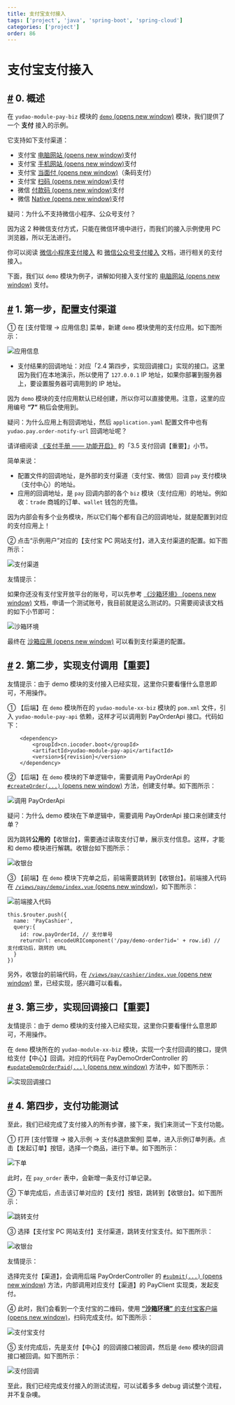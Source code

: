 ```yaml
---
title: 支付宝支付接入
tags: ['project', 'java', 'spring-boot', 'spring-cloud']
categories: ['project']
order: 86
---
```

# 支付宝支付接入

## [#](#_0-概述) 0. 概述

 在 `yudao-module-pay-biz` 模块的 [`demo`  (opens new window)](https://github.com/YunaiV/ruoyi-vue-pro/tree/master/yudao-module-pay/yudao-module-pay-biz/src/main/java/cn/iocoder/yudao/module/pay/controller/admin/demo) 模块，我们提供了一个 **支付** 接入的示例。

 它支持如下支付渠道：

 * 支付宝 [电脑网站  (opens new window)](https://opendocs.alipay.com/open/270/105898)支付
* 支付宝 [手机网站  (opens new window)](https://opendocs.alipay.com/open/203/105288)支付
* 支付宝 [当面付  (opens new window)](https://opendocs.alipay.com/open/194/105072)（条码支付）
* 支付宝 [扫码  (opens new window)](https://opendocs.alipay.com/apis/02890k)支付
* 微信 [付款码  (opens new window)](https://pay.weixin.qq.com/static/product/product_intro.shtml?name=qrcode)支付
* 微信 [Native  (opens new window)](https://pay.weixin.qq.com/static/product/product_intro.shtml?name=qrcode)支付

 疑问：为什么不支持微信小程序、公众号支付？

 因为这 2 种微信支付方式，只能在微信环境中进行，而我们的接入示例使用 PC 浏览器，所以无法进行。

 你可以阅读 [微信小程序支付接入](/pay/wx-lite-pay-demo/) 和 [微信公众号支付接入](/pay/wx-pub-pay-demo/) 文档，进行相关的支付接入。

 下面，我们以 `demo` 模块为例子，讲解如何接入支付宝的 [电脑网站  (opens new window)](https://opendocs.alipay.com/open/270/105898) 支付。

 ## [#](#_1-第一步-配置支付渠道) 1. 第一步，配置支付渠道

 ① 在 [支付管理 -> 应用信息] 菜单，新建 `demo` 模块使用的支付应用。如下图所示：

 ![应用信息](https://doc.iocoder.cn/img/%E6%94%AF%E4%BB%98%E6%89%8B%E5%86%8C/%E6%94%AF%E4%BB%98%E5%AE%9D%E6%94%AF%E4%BB%98%E6%8E%A5%E5%85%A5/%E5%BA%94%E7%94%A8%E4%BF%A1%E6%81%AF.png)

 * 支付结果的回调地址：对应「2.4 第四步，实现回调接口」实现的接口。这里因为我们在本地演示，所以使用了 `127.0.0.1` IP 地址，如果你部署到服务器上，要设置服务器可调用到的 IP 地址。

 因为 `demo` 模块的支付应用默认已经创建，所以你可以直接使用。注意，这里的应用编号 **“7”** 稍后会使用到。

 疑问：为什么应用上有回调地址，然后 `application.yaml` 配置文件中也有 `yudao.pay.order-notify-url` 回调地址呢？

 请详细阅读 [《支付手册 —— 功能开启》](/pay/build) 的「3.5 支付回调【重要】」小节。

 简单来说：

 * 配置文件的回调地址，是外部的支付渠道（支付宝、微信）回调 `pay` 支付模块（支付中心）的地址。
* 应用的回调地址，是 `pay` 回调内部的各个 `biz` 模块（支付应用）的地址。例如收：`trade` 商城的订单、`wallet` 钱包的充值。

 因为内部会有多个业务模块，所以它们每个都有自己的回调地址，就是配置到对应的支付应用上！

 ② 点击“示例用户”对应的【支付宝 PC 网站支付】，进入支付渠道的配置。如下图所示：

 ![支付渠道](https://doc.iocoder.cn/img/%E6%94%AF%E4%BB%98%E6%89%8B%E5%86%8C/%E6%94%AF%E4%BB%98%E5%AE%9D%E6%94%AF%E4%BB%98%E6%8E%A5%E5%85%A5/%E6%94%AF%E4%BB%98%E6%B8%A0%E9%81%93.png)

 友情提示：

 如果你还没有支付宝开放平台的账号，可以先参考 [《沙箱环境》  (opens new window)](https://opendocs.alipay.com/common/02kkv7) 文档，申请一个测试账号，我目前就是这么测试的。只需要阅读该文档的如下小节即可：

 ![沙箱环境](https://doc.iocoder.cn/img/%E6%94%AF%E4%BB%98%E6%89%8B%E5%86%8C/%E6%94%AF%E4%BB%98%E5%AE%9D%E6%94%AF%E4%BB%98%E6%8E%A5%E5%85%A5/%E6%B2%99%E7%AE%B1%E7%8E%AF%E5%A2%83.png)

 最终在 [沙箱应用  (opens new window)](https://open.alipay.com/develop/sandbox/app) 可以看到支付渠道的配置。

 ## [#](#_2-第二步-实现支付调用【重要】) 2. 第二步，实现支付调用【重要】

 友情提示：由于 demo 模块的支付接入已经实现，这里你只要看懂什么意思即可，不用操作。

 ① 【后端】在 `demo` 模块所在的 `yudao-module-xx-biz` 模块的 `pom.xml` 文件，引入 `yudao-module-pay-api` 依赖，这样才可以调用到 PayOrderApi 接口。代码如下：

 
```
    <dependency>
        <groupId>cn.iocoder.boot</groupId>
        <artifactId>yudao-module-pay-api</artifactId>
        <version>${revision}</version>
    </dependency>

```
② 【后端】在 `demo` 模块的下单逻辑中，需要调用 PayOrderApi 的 [`#createOrder(...)`  (opens new window)](https://github.com/YunaiV/ruoyi-vue-pro/blob/master/yudao-module-pay/yudao-module-pay-biz/src/main/java/cn/iocoder/yudao/module/pay/service/demo/PayDemoOrderServiceImpl.java#L91-L96) 方法，创建支付单。如下图所示：

 ![调用 PayOrderApi](https://doc.iocoder.cn/img/%E6%94%AF%E4%BB%98%E6%89%8B%E5%86%8C/%E6%94%AF%E4%BB%98%E5%AE%9D%E6%94%AF%E4%BB%98%E6%8E%A5%E5%85%A5/%E8%B0%83%E7%94%A8PayOrderApi.png)

 疑问：为什么 demo 模块在下单逻辑中，需要调用 PayOrderApi 接口来创建支付单？

 因为跳转**公用的**【收银台】，需要通过读取支付订单，展示支付信息。这样，才能和 demo 模块进行解耦。收银台如下图所示：

 ![收银台](https://doc.iocoder.cn/img/%E6%94%AF%E4%BB%98%E6%89%8B%E5%86%8C/%E6%94%AF%E4%BB%98%E5%AE%9D%E6%94%AF%E4%BB%98%E6%8E%A5%E5%85%A5/%E6%94%B6%E9%93%B6%E5%8F%B0-1.png)

 ③ 【前端】在 `demo` 模块下完单之后，前端需要跳转到【收银台】。前端接入代码在 [`/views/pay/demo/index.vue`  (opens new window)](https://github.com/yudaocode/yudao-ui-admin-vue2/blob/master/src/views/pay/demo/index.vue#L193-L201)，如下图所示：

 ![前端接入代码](https://doc.iocoder.cn/img/%E6%94%AF%E4%BB%98%E6%89%8B%E5%86%8C/%E6%94%AF%E4%BB%98%E5%AE%9D%E6%94%AF%E4%BB%98%E6%8E%A5%E5%85%A5/%E5%89%8D%E7%AB%AF%E6%8E%A5%E5%85%A5%E4%BB%A3%E7%A0%81.png)

 
```
this.$router.push({
  name: 'PayCashier',
  query:{
    id: row.payOrderId, // 支付单号
    returnUrl: encodeURIComponent('/pay/demo-order?id=' + row.id) // 支付成功后，跳转的 URL
  }
})

```
另外，收银台的前端代码，在 [`/views/pay/cashier/index.vue`  (opens new window)](https://github.com/yudaocode/yudao-ui-admin-vue2/blob/master/src/views/pay/cashier/index.vue) 里，已经实现，感兴趣可以看看。

 ## [#](#_3-第三步-实现回调接口【重要】) 3. 第三步，实现回调接口【重要】

 友情提示：由于 demo 模块的支付接入已经实现，这里你只要看懂什么意思即可，不用操作。

 在 `demo` 模块所在的 `yudao-module-xx-biz` 模块，实现一个支付回调的接口，提供给支付【中心】回调。对应的代码在 PayDemoOrderController 的 [`#updateDemoOrderPaid(...)`  (opens new window)](https://github.com/YunaiV/ruoyi-vue-pro/blob/master/yudao-module-pay/yudao-module-pay-biz/src/main/java/cn/iocoder/yudao/module/pay/controller/admin/demo/PayDemoOrderController.java#L50-L58) 方法中，如下图所示：

 ![实现回调接口](https://doc.iocoder.cn/img/%E6%94%AF%E4%BB%98%E6%89%8B%E5%86%8C/%E6%94%AF%E4%BB%98%E5%AE%9D%E6%94%AF%E4%BB%98%E6%8E%A5%E5%85%A5/%E5%AE%9E%E7%8E%B0%E5%9B%9E%E8%B0%83%E6%8E%A5%E5%8F%A3.png)

 ## [#](#_4-第四步-支付功能测试) 4. 第四步，支付功能测试

 至此，我们已经完成了支付接入的所有步骤，接下来，我们来测试一下支付功能。

 ① 打开 [支付管理 -> 接入示例 -> 支付&退款案例] 菜单，进入示例订单列表。点击【发起订单】按钮，选择一个商品，进行下单。如下图所示：

 ![下单](https://doc.iocoder.cn/img/%E6%94%AF%E4%BB%98%E6%89%8B%E5%86%8C/%E6%94%AF%E4%BB%98%E5%AE%9D%E6%94%AF%E4%BB%98%E6%8E%A5%E5%85%A5/%E6%B5%8B%E8%AF%95-%E4%B8%8B%E5%8D%95.png)

 此时，在 `pay_order` 表中，会新增一条支付订单记录。

 ② 下单完成后，点击该订单对应的【支付】按钮，跳转到【收银台】。如下图所示：

 ![跳转支付](https://doc.iocoder.cn/img/%E6%94%AF%E4%BB%98%E6%89%8B%E5%86%8C/%E6%94%AF%E4%BB%98%E5%AE%9D%E6%94%AF%E4%BB%98%E6%8E%A5%E5%85%A5/%E6%B5%8B%E8%AF%95-%E8%B7%B3%E8%BD%AC%E6%94%AF%E4%BB%98.png)

 ③ 选择【支付宝 PC 网站支付】支付渠道，跳转支付宝支付。如下图所示：

 ![收银台](https://doc.iocoder.cn/img/%E6%94%AF%E4%BB%98%E6%89%8B%E5%86%8C/%E6%94%AF%E4%BB%98%E5%AE%9D%E6%94%AF%E4%BB%98%E6%8E%A5%E5%85%A5/%E6%B5%8B%E8%AF%95-%E6%94%B6%E9%93%B6%E5%8F%B0.png)

 友情提示：

 选择完支付【渠道】，会调用后端 PayOrderController 的 [`#submit(...)`  (opens new window)](https://github.com/YunaiV/ruoyi-vue-pro/blob/master/yudao-module-pay/yudao-module-pay-biz/src/main/java/cn/iocoder/yudao/module/pay/controller/admin/order/PayOrderController.java#L92-L97) 方法，内部调用对应支付【渠道】的 PayClient 实现类，发起支付。

 ④ 此时，我们会看到一个支付宝的二维码，使用 [**“沙箱环境”** 的支付宝客户端  (opens new window)](https://opendocs.alipay.com/common/02kkv7#%E7%AC%AC%E4%BA%8C%E6%AD%A5%EF%BC%9A%E4%B8%8B%E8%BD%BD%E6%94%AF%E4%BB%98%E5%AE%9D%E5%AE%A2%E6%88%B7%E7%AB%AF)，扫码完成支付。如下图所示：

 ![支付宝支付](https://doc.iocoder.cn/img/%E6%94%AF%E4%BB%98%E6%89%8B%E5%86%8C/%E6%94%AF%E4%BB%98%E5%AE%9D%E6%94%AF%E4%BB%98%E6%8E%A5%E5%85%A5/%E6%B5%8B%E8%AF%95-%E6%94%AF%E4%BB%98%E5%AE%9D%E6%94%AF%E4%BB%98.png)

 ⑤ 支付完成后，先是支付【中心】的回调接口被回调，然后是 `demo` 模块的回调接口被回调。如下图所示：

 ![支付回调](https://doc.iocoder.cn/img/%E6%94%AF%E4%BB%98%E6%89%8B%E5%86%8C/%E6%94%AF%E4%BB%98%E5%AE%9D%E6%94%AF%E4%BB%98%E6%8E%A5%E5%85%A5/%E6%B5%8B%E8%AF%95-%E6%94%AF%E4%BB%98%E5%9B%9E%E8%B0%83.png)

 至此，我们已经完成支付接入的测试流程，可以试着多多 debug 调试整个流程，并不复杂噢。

